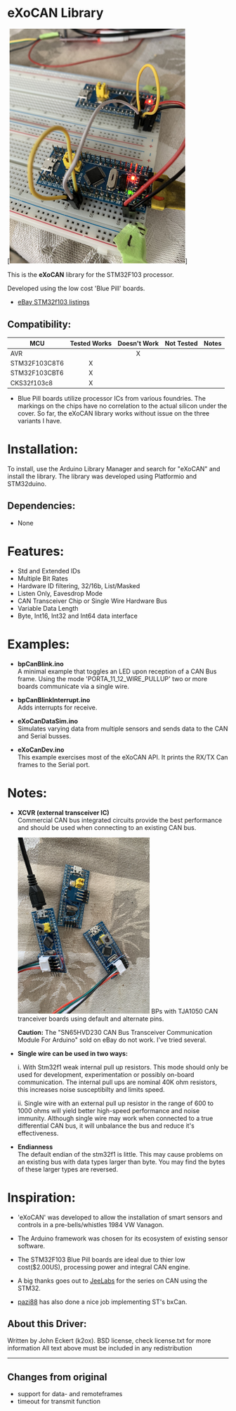 #  eXoCAN Library 


[<img src="assets/eXoCanSingleWire.jpg" width="400px">]
<!--https://github.com/exothink/eXoCAN/assets/eXoCanXcvr.jpg 
[<img src="https://cdn-shop.adafruit.com/970x728/2021-00.jpg" width="500px">]
https://github.com/exothink/eXoCAN/blob/master/assets/eXoCanSingleWire.jpg
https://github.com/exothink/eXoCAN/blob/master/assets/eXoCanXcvr.jpg
-->

This is the **eXoCAN** library for the STM32F103 processor.  

Developed using the low cost 'Blue Pill' boards.
 * [eBay STM32f103 listings](https://www.ebay.com/sch/i.html?_from=R40&_trksid=m570.l1313&_nkw=stm32f103c8t6&_sacat=0&LH_TitleDesc=0&_osacat=0&_odkw=stm32f103+board)
 

<!-- START COMPATIBILITY TABLE -->

## Compatibility:

MCU                | Tested Works | Doesn't Work | Not Tested  | Notes
------------------ | :----------: | :----------: | :---------: | -----
AVR                |              |      X       |             |
STM32F103C8T6      |      X       |              |             | 
STM32F103CBT6      |      X       |              |             |
CKS32f103c8        |      X       |              |             |

  * Blue Pill boards utilize processor ICs from various foundries. The markings on the chips have no correlation to the actual silicon under the cover.  So far, the eXoCAN library works without issue on the three variants I have.
  

<!-- END COMPATIBILITY TABLE -->

# Installation:
To install, use the Arduino Library Manager and search for "eXoCAN" and install the library.  The library was developed using Platformio and STM32duino.  

## Dependencies:
 * None

# Features:
* Std and Extended IDs
* Multiple Bit Rates
* Hardware ID filtering, 32/16b, List/Masked
* Listen Only, Eavesdrop Mode
* CAN Transceiver Chip or Single Wire Hardware Bus
* Variable Data Length
* Byte, Int16, Int32 and Int64 data interface

# Examples:
* **bpCanBlink.ino**  
A minimal example that toggles an LED upon reception of a CAN Bus frame.  Using the mode 'PORTA_11_12_WIRE_PULLUP' two or more boards communicate via a single wire.

* **bpCanBlinkInterrupt.ino**   
Adds interrupts for receive.

* **eXoCanDataSim.ino**   
Simulates varying data from multiple sensors and sends data to the CAN and Serial busses.

* **eXoCanDev.ino**  
This example exercises most of the eXoCAN API. It prints the RX/TX Can frames to the Serial port.

# Notes: 
* **XCVR (external transceiver IC)**  
Commercial CAN bus integrated circuits provide the best performance and should be used when connecting to an existing CAN bus. 

  <img src="assets/eXoCanXcvr.jpg" width="300px">  BPs with TJA1050 CAN tranceiver boards using default and alternate pins.  
  
  **Caution:**   The "SN65HVD230 CAN Bus Transceiver Communication Module For Arduino" sold on eBay do not work.  I've tried several.

* **Single wire can be used in two ways:** 

  i. With Stm32f1 weak internal pull up resistors.  This mode should only be used for development, experimentation or possibly on-board communication.  The internal pull ups are nominal 40K ohm resistors, this increases noise susceptibilty and limits speed.  

    ii. Single wire with an external pull up resistor in the range of 600 to 1000 ohms will yield better high-speed performance and noise immunity.  Although single wire may work when connected to a true differential CAN bus, it will unbalance the bus and reduce it's effectiveness.

* **Endianness**  
The default endian of the stm32f1 is little.  This may cause problems on an existing bus with data types larger than byte.  You may find the bytes of these larger types are reversed.



# Inspiration:

 * 'eXoCAN' was developed to allow the installation of smart sensors and controls in a pre-bells/whistles 1984 VW Vanagon.  

 * The Arduino framework was chosen for its ecosystem of existing sensor software.
 * The STM32F103 Blue Pill boards are ideal due to thier low cost($2.00US), processing power and integral CAN engine.
 * A big thanks goes out to [JeeLabs](https://jeelabs.org/projects/jeeh/) for the series on CAN using the STM32.  
 * [pazi88](https://github.com/pazi88/8Ch-EGT) has also done a nice job implementing ST's bxCan.


## About this Driver:
Written by John Eckert (k2ox).
BSD license, check license.txt for more information
All text above must be included in any redistribution

--------------------------------------------------------------

## Changes from original
* support for data- and remoteframes
* timeout for transmit function
